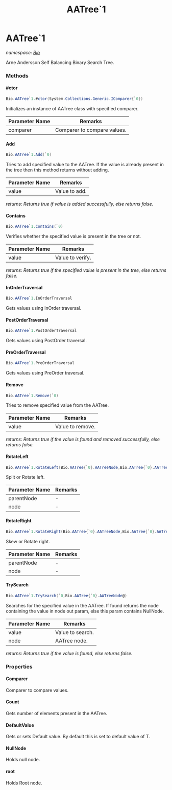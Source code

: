 ﻿---
title: AATree`1
---

# AATree`1
_namespace: [Bio](N-Bio.html)_

Arne Andersson Self Balancing Binary Search Tree.

### Methods

#### #ctor
```csharp
Bio.AATree`1.#ctor(System.Collections.Generic.IComparer{`0})
```
Initializes an instance of AATree class with specified comparer.

|Parameter Name|Remarks|
|--------------|-------|
|comparer|Comparer to compare values.|


#### Add
```csharp
Bio.AATree`1.Add(`0)
```
Tries to add specified value to the AATree.
 If the value is already present in the tree then this method returns without adding.

|Parameter Name|Remarks|
|--------------|-------|
|value|Value to add.|

_returns: Returns true if value is added successfully, else returns false._

#### Contains
```csharp
Bio.AATree`1.Contains(`0)
```
Verifies whether the specified value is present in the tree or not.

|Parameter Name|Remarks|
|--------------|-------|
|value|Value to verify.|

_returns: Returns true if the specified value is present in the tree, else returns false._

#### InOrderTraversal
```csharp
Bio.AATree`1.InOrderTraversal
```
Gets values using InOrder traversal.

#### PostOrderTraversal
```csharp
Bio.AATree`1.PostOrderTraversal
```
Gets values using PostOrder traversal.

#### PreOrderTraversal
```csharp
Bio.AATree`1.PreOrderTraversal
```
Gets values using PreOrder traversal.

#### Remove
```csharp
Bio.AATree`1.Remove(`0)
```
Tries to remove specified value from the AATree.

|Parameter Name|Remarks|
|--------------|-------|
|value|Value to remove.|

_returns: Returns true if the value is found and removed successfully, else returns false._

#### RotateLeft
```csharp
Bio.AATree`1.RotateLeft(Bio.AATree{`0}.AATreeNode,Bio.AATree{`0}.AATreeNode)
```
Split or Rotate left.

|Parameter Name|Remarks|
|--------------|-------|
|parentNode|-|
|node|-|


#### RotateRight
```csharp
Bio.AATree`1.RotateRight(Bio.AATree{`0}.AATreeNode,Bio.AATree{`0}.AATreeNode)
```
Skew or Rotate right.

|Parameter Name|Remarks|
|--------------|-------|
|parentNode|-|
|node|-|


#### TrySearch
```csharp
Bio.AATree`1.TrySearch(`0,Bio.AATree{`0}.AATreeNode@)
```
Searches for the specified value in the AATree.
 If found returns the node containing the value in node out param, else this param contains NullNode.

|Parameter Name|Remarks|
|--------------|-------|
|value|Value to search.|
|node|AATree node.|

_returns: Returns true if the value is found, else returns false._



### Properties

#### Comparer
Comparer to compare values.
#### Count
Gets number of elements present in the AATree.
#### DefaultValue
Gets or sets Default value.
 By default this is set to default value of T.
#### NullNode
Holds null node.
#### root
Holds Root node.

